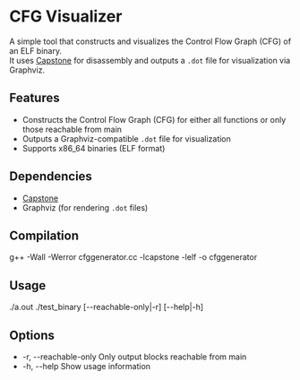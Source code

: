 # CFG Visualizer
A simple tool that constructs and visualizes the Control Flow Graph (CFG) of an ELF binary.  
It uses [Capstone](http://www.capstone-engine.org/) for disassembly and outputs a `.dot` file for visualization via Graphviz.

## Features
- Constructs the Control Flow Graph (CFG) for either all functions or only those reachable from main
- Outputs a Graphviz-compatible `.dot` file for visualization
- Supports x86_64 binaries (ELF format)

## Dependencies
- [Capstone](http://www.capstone-engine.org/)
- Graphviz (for rendering `.dot` files)

## Compilation
g++ -Wall -Werror cfggenerator.cc -lcapstone -lelf -o cfggenerator

## Usage
./a.out ./test_binary [--reachable-only|-r] [--help|-h]

## Options
- -r, --reachable-only	Only output blocks reachable from main
- -h, --help	Show usage information